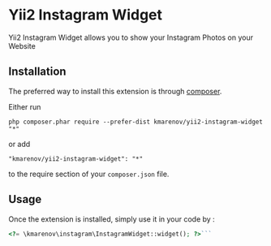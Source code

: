 Yii2 Instagram Widget
=====================
Yii2 Instagram Widget allows you to show your Instagram Photos on your Website

Installation
------------

The preferred way to install this extension is through [composer](http://getcomposer.org/download/).

Either run

```
php composer.phar require --prefer-dist kmarenov/yii2-instagram-widget "*"
```

or add

```
"kmarenov/yii2-instagram-widget": "*"
```

to the require section of your `composer.json` file.


Usage
-----

Once the extension is installed, simply use it in your code by  :

```php
<?= \kmarenov\instagram\InstagramWidget::widget(); ?>```